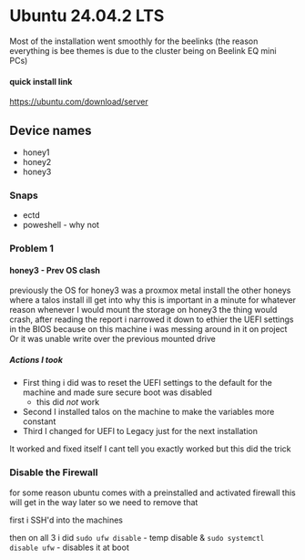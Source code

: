 # Ubuntu 24.04.2 LTS
Most of the installation went smoothly for the beelinks
(the reason everything is bee themes is due to the cluster being on Beelink EQ mini PCs)

#### quick install link 
https://ubuntu.com/download/server

## Device names
* honey1
* honey2
* honey3

### Snaps

* ectd
* poweshell - why not

### Problem 1

#### honey3 - Prev OS clash 
previously the OS for honey3 was a proxmox metal install the other honeys where a talos install ill get into why this is important in a minute
for whatever reason whenever I would mount the storage on honey3 the thing would crash, after reading the report i narrowed it down to ethier the UEFI settings in the BIOS because on this machine i was messing around in it on project
Or it was unable write over the previous mounted drive

##### Actions I took
* First thing i did was to reset the UEFI settings to the default for the machine and made sure secure boot was disabled 
    * this did *not* work
* Second I installed talos on the machine to make the variables more constant
* Third I changed for UEFI to Legacy just for the next installation 

It worked and fixed itself I cant tell you exactly worked but this did the trick

### Disable the Firewall 

for some reason ubuntu comes with a preinstalled and activated firewall
this will get in the way later so we need to remove that 

first i SSH'd into the machines

then on all 3 i did 
`sudo ufw disable` - temp disable
&
`sudo systemctl disable ufw` - disables it at boot















